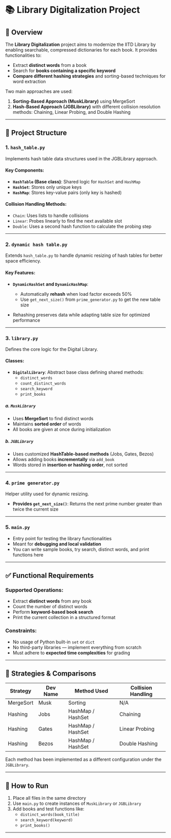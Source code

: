 # 📚 Library Digitalization Project

## 📝 Overview

The **Library Digitalization** project aims to modernize the IITD Library by enabling searchable, compressed dictionaries for each book. It provides functionalities to:

- Extract **distinct words** from a book
- Search for **books containing a specific keyword**
- **Compare different hashing strategies** and sorting-based techniques for word extraction

Two main approaches are used:

1. **Sorting-Based Approach (MuskLibrary)** using MergeSort
2. **Hash-Based Approach (JGBLibrary)** with different collision resolution methods: Chaining, Linear Probing, and Double Hashing

---

## 📂 Project Structure

### 1. `hash_table.py`

Implements hash table data structures used in the JGBLibrary approach.

#### Key Components:

- **`HashTable` (Base class)**: Shared logic for `HashSet` and `HashMap`
- **`HashSet`**: Stores only unique keys
- **`HashMap`**: Stores key-value pairs (only key is hashed)

#### Collision Handling Methods:

- `Chain`: Uses lists to handle collisions
- `Linear`: Probes linearly to find the next available slot
- `Double`: Uses a second hash function to calculate the probing step

---

### 2. `dynamic hash table.py`

Extends `hash_table.py` to handle dynamic resizing of hash tables for better space efficiency.

#### Key Features:

- **`DynamicHashSet` and `DynamicHashMap`**:
  - Automatically **rehash** when load factor exceeds 50%
  - Use `get_next_size()` from `prime_generator.py` to get the new table size

- Rehashing preserves data while adapting table size for optimized performance

---

### 3. `library.py`

Defines the core logic for the Digital Library.

#### Classes:

- **`DigitalLibrary`**: Abstract base class defining shared methods:
  - `distinct_words`
  - `count_distinct_words`
  - `search_keyword`
  - `print_books`

##### a. `MuskLibrary`

- Uses **MergeSort** to find distinct words
- Maintains **sorted order** of words
- All books are given at once during initialization

##### b. `JGBLibrary`

- Uses customized **HashTable-based methods** (Jobs, Gates, Bezos)
- Allows adding books **incrementally** via `add_book`
- Words stored in **insertion or hashing order**, not sorted

---

### 4. `prime generator.py`

Helper utility used for dynamic resizing.

- **Provides `get_next_size()`**: Returns the next prime number greater than twice the current size

---

### 5. `main.py`

- Entry point for testing the library functionalities
- Meant for **debugging and local validation**
- You can write sample books, try search, distinct words, and print functions here

---

## ✅ Functional Requirements

### Supported Operations:

- Extract **distinct words** from any book
- Count the number of distinct words
- Perform **keyword-based book search**
- Print the current collection in a structured format

### Constraints:

- No usage of Python built-in `set` or `dict`
- No third-party libraries — implement everything from scratch
- Must adhere to **expected time complexities** for grading

---

## 🧠 Strategies & Comparisons

| Strategy        | Dev Name | Method Used        | Collision Handling     |
|----------------|----------|--------------------|------------------------|
| MergeSort      | Musk     | Sorting             | N/A                    |
| Hashing        | Jobs     | HashMap / HashSet   | Chaining               |
| Hashing        | Gates    | HashMap / HashSet   | Linear Probing         |
| Hashing        | Bezos    | HashMap / HashSet   | Double Hashing         |

Each method has been implemented as a different configuration under the `JGBLibrary`.

---

## 🚀 How to Run

1. Place all files in the same directory
2. Use `main.py` to create instances of `MuskLibrary` or `JGBLibrary`
3. Add books and test functions like:
   - `distinct_words(book_title)`
   - `search_keyword(keyword)`
   - `print_books()`

---
